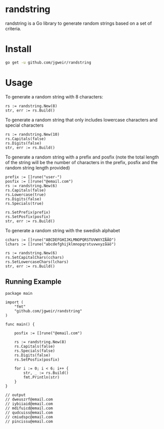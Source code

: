 randstring
==========

randstring is a Go library to generate random strings based on a set of criteria.

Install
=======

```bash
go get -u github.com/jgweir/randstring
```

Usage
=====

To generate a random string with 8 characters:

```golang
rs := randstring.New(8)
str, err := rs.Build()
```

To generate a random string that only includes lowercase characters and special characters

```golang
rs := randstring.New(10)
rs.Capitals(false)
rs.Digits(false)
str, err := rs.Build()
```

To generate a random string with a prefix and posfix (note the total length of the string will be the number of characters in the prefix, posfix and the random string length provided)

```golang
prefix := []rune("user-")
posfix := []rune("@email.com")
rs := randstring.New(6)
rs.Capitals(false)
rs.Lowercase(true)
rs.Digits(false)
rs.Specials(true)

rs.SetPrefix(prefix)
rs.SetPosfix(posfix)
str, err := rs.Build()
```

To generate a random string with the swedish alphabet

```golang
cchars := []rune("ABCDEFGHIJKLMNOPQRSTUVWXYZÅÄÖ")
lchars := []rune("abcdefghijklmnopqrstuvwxyzåäö")

rs := randstring.New(6)
rs.SetCapitalChars(cchars)
rs.SetLowercaseChars(lchars)
str, err := rs.Build()
```

Running Example
---------------

```golang
package main

import (
    "fmt"
    "github.com/jgweir/randstring"
)

func main() {

    posfix := []rune("@email.com")

    rs := randstring.New(8)
    rs.Capitals(false)
    rs.Specials(false)
    rs.Digits(false)
    rs.SetPosfix(posfix)

    for i := 0; i < 6; i++ {
        str, _ := rs.Build()
        fmt.Println(str)
    }
}

// output
// dweuszrf@email.com
// iybiiaid@email.com
// mdifuicd@email.com
// qudcuiss@email.com
// cmiudspc@email.com
// pincissu@email.com
```


